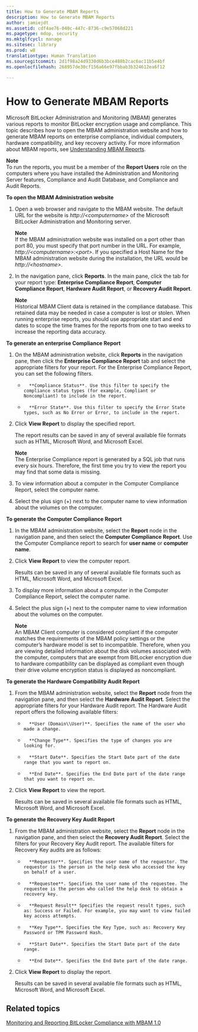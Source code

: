 ```yaml
---
title: How to Generate MBAM Reports
description: How to Generate MBAM Reports
author: jamiejdt
ms.assetid: cdf4ae76-040c-447c-8736-c9e57068d221
ms.pagetype: mdop, security
ms.mktglfcycl: manage
ms.sitesec: library
ms.prod: w8
translationtype: Human Translation
ms.sourcegitcommit: 2d1f98a24d9330d6b3bce488b2cac6ac11b5e4bf
ms.openlocfilehash: 268957de30cf156a66e97fbbab3b324612ea6f12

---
```



# How to Generate MBAM Reports


Microsoft BitLocker Administration and Monitoring (MBAM) generates various reports to monitor BitLocker encryption usage and compliance. This topic describes how to open the MBAM administration website and how to generate MBAM reports on enterprise compliance, individual computers, hardware compatibility, and key recovery activity. For more information about MBAM reports, see [Understanding MBAM Reports](understanding-mbam-reports-mbam-1.md).

**Note**  
To run the reports, you must be a member of the **Report Users** role on the computers where you have installed the Administration and Monitoring Server features, Compliance and Audit Database, and Compliance and Audit Reports.

 

**To open the MBAM Administration website**

1.  Open a web browser and navigate to the MBAM website. The default URL for the website is *http://&lt;computername&gt;* of the Microsoft BitLocker Administration and Monitoring server.

    **Note**  
    If the MBAM administration website was installed on a port other than port 80, you must specify that port number in the URL. For example, *http://&lt;computername&gt;:&lt;port&gt;*. If you specified a Host Name for the MBAM administration website during the installation, the URL would be *http://&lt;hostname&gt;*.

     

2.  In the navigation pane, click **Reports**. In the main pane, click the tab for your report type: **Enterprise Compliance Report**, **Computer Compliance Report**, **Hardware Audit Report**, or **Recovery Audit Report**.

    **Note**  
    Historical MBAM Client data is retained in the compliance database. This retained data may be needed in case a computer is lost or stolen. When running enterprise reports, you should use appropriate start and end dates to scope the time frames for the reports from one to two weeks to increase the reporting data accuracy.

     

**To generate an enterprise Compliance Report**

1.  On the MBAM administration website, click **Reports** in the navigation pane, then click the **Enterprise Compliance Report** tab and select the appropriate filters for your report. For the Enterprise Compliance Report, you can set the following filters.

    -   
            **Compliance Status**. Use this filter to specify the compliance status types (for example, Compliant or Noncompliant) to include in the report.

    -   
            **Error State**. Use this filter to specify the Error State types, such as No Error or Error, to include in the report.

2.  Click **View Report** to display the specified report.

    The report results can be saved in any of several available file formats such as HTML, Microsoft Word, and Microsoft Excel.

    **Note**  
    The Enterprise Compliance report is generated by a SQL job that runs every six hours. Therefore, the first time you try to view the report you may find that some data is missing.

     

3.  To view information about a computer in the Computer Compliance Report, select the computer name.

4.  Select the plus sign (+) next to the computer name to view information about the volumes on the computer.

**To generate the Computer Compliance Report**

1.  In the MBAM administration website, select the **Report** node in the navigation pane, and then select the **Computer Compliance Report**. Use the Computer Compliance report to search for **user name** or **computer name**.

2.  Click **View Report** to view the computer report.

    Results can be saved in any of several available file formats such as HTML, Microsoft Word, and Microsoft Excel.

3.  To display more information about a computer in the Computer Compliance Report, select the computer name.

4.  Select the plus sign (+) next to the computer name to view information about the volumes on the computer.

    **Note**  
    An MBAM Client computer is considered compliant if the computer matches the requirements of the MBAM policy settings or the computer’s hardware model is set to incompatible. Therefore, when you are viewing detailed information about the disk volumes associated with the computer, computers that are exempt from BitLocker encryption due to hardware compatibility can be displayed as compliant even though their drive volume encryption status is displayed as noncompliant.

     

**To generate the Hardware Compatibility Audit Report**

1.  From the MBAM administration website, select the **Report** node from the navigation pane, and then select the **Hardware Audit Report**. Select the appropriate filters for your Hardware Audit report. The Hardware Audit report offers the following available filters:

    -   
            **User (Domain\\User)**. Specifies the name of the user who made a change.

    -   
            **Change Type**. Specifies the type of changes you are looking for.

    -   
            **Start Date**. Specifies the Start Date part of the date range that you want to report on.

    -   
            **End Date**. Specifies the End Date part of the date range that you want to report on.

2.  Click **View Report** to view the report.

    Results can be saved in several available file formats such as HTML, Microsoft Word, and Microsoft Excel.

**To generate the Recovery Key Audit Report**

1.  From the MBAM administration website, select the **Report** node in the navigation pane, and then select the **Recovery Audit Report**. Select the filters for your Recovery Key Audit report. The available filters for Recovery Key audits are as follows:

    -   
            **Requestor**. Specifies the user name of the requestor. The requestor is the person in the help desk who accessed the key on behalf of a user.

    -   
            **Requestee**. Specifies the user name of the requestee. The requestee is the person who called the help desk to obtain a recovery key.

    -   
            **Request Result** Specifies the request result types, such as: Success or Failed. For example, you may want to view failed key access attempts.

    -   
            **Key Type**. Specifies the Key Type, such as: Recovery Key Password or TPM Password Hash.

    -   
            **Start Date**. Specifies the Start Date part of the date range.

    -   
            **End Date**. Specifies the End Date part of the date range.

2.  Click **View Report** to display the report.

    Results can be saved in several available file formats such as HTML, Microsoft Word, and Microsoft Excel.

## Related topics


[Monitoring and Reporting BitLocker Compliance with MBAM 1.0](monitoring-and-reporting-bitlocker-compliance-with-mbam-10.md)

 

 








<!--HONumber=Jun16_HO4-->


